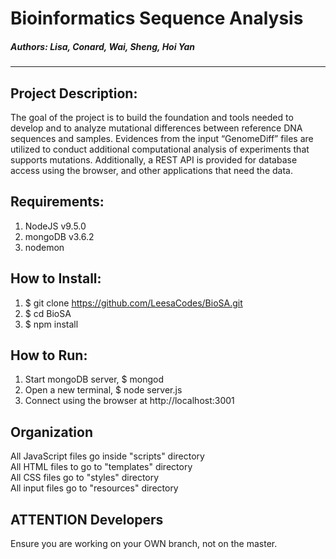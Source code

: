 # Bioinformatics Sequence Analysis
##### Authors: Lisa, Conard, Wai, Sheng, Hoi Yan
--------------------------------------------------------------

## Project Description:
The goal of the project is to build the foundation and tools needed to develop and to analyze mutational differences between reference DNA sequences and samples.
Evidences from the input “GenomeDiff” files are utilized to conduct additional computational analysis of experiments that supports mutations.
Additionally, a REST API is provided for database access using the browser, and other applications that need the data.


## Requirements:
1. NodeJS v9.5.0
2. mongoDB v3.6.2
3. nodemon


## How to Install:
1. $ git clone https://github.com/LeesaCodes/BioSA.git
2. $ cd BioSA
3. $ npm install


## How to Run:
1. Start mongoDB server, $ mongod
2. Open a new terminal, $ node server.js
3. Connect using the browser at http://localhost:3001


## Organization
All JavaScript files go inside "scripts" directory<br>
All HTML files to go to "templates" directory<br>
All CSS files go to "styles" directory<br>
All input files go to "resources" directory<br>



## ATTENTION Developers
Ensure you are working on your OWN branch, not on the master.
